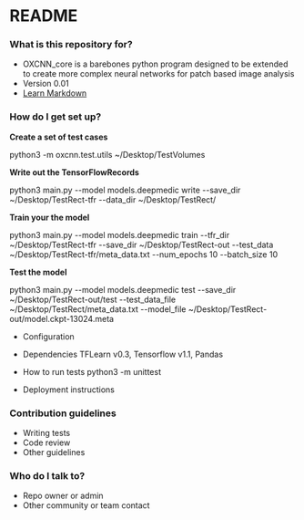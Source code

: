 # README #


### What is this repository for? ###

* OXCNN_core is a barebones python program designed to be extended to create more complex neural networks for patch based image analysis
* Version 0.01
* [Learn Markdown](https://bitbucket.org/tutorials/markdowndemo)

### How do I get set up? ###

**Create a set of test cases** 

python3 -m oxcnn.test.utils ~/Desktop/TestVolumes

**Write out the TensorFlowRecords**

python3 main.py --model models.deepmedic write --save_dir ~/Desktop/TestRect-tfr --data_dir ~/Desktop/TestRect/

**Train your the model**

python3 main.py --model models.deepmedic train --tfr_dir ~/Desktop/TestRect-tfr --save_dir ~/Desktop/TestRect-out --test_data ~/Desktop/TestRect-tfr/meta_data.txt --num_epochs 10 --batch_size 10

**Test the model**

python3 main.py --model models.deepmedic test --save_dir ~/Desktop/TestRect-out/test --test_data_file ~/Desktop/TestRect/meta_data.txt --model_file ~/Desktop/TestRect-out/model.ckpt-13024.meta



* Configuration

* Dependencies
TFLearn v0.3, Tensorflow v1.1, Pandas

* How to run tests
python3 -m unittest

* Deployment instructions

### Contribution guidelines ###

* Writing tests
* Code review
* Other guidelines

### Who do I talk to? ###

* Repo owner or admin
* Other community or team contact